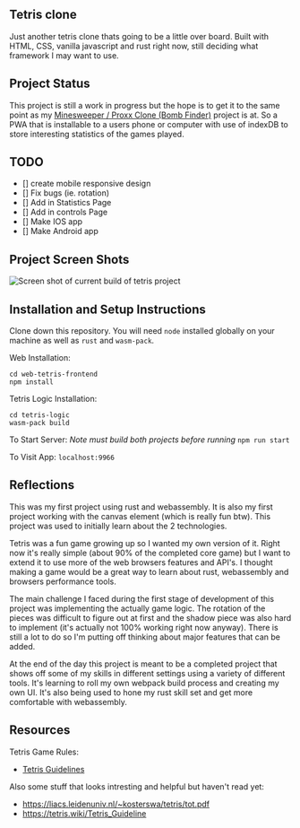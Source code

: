 ## Tetris clone

Just another tetris clone thats going to be a little over board.
Built with HTML, CSS, vanilla javascript and rust right now, still
deciding what framework I may want to use.

## Project Status

This project is still a work in progress but the hope is to get it to
the same point as my [Minesweeper / Proxx Clone (Bomb Finder)](https://github.com/AlecDivito/bomb-finder)
project is at. So a PWA that is installable to a users phone or computer
with use of indexDB to store interesting statistics of the games played.

## TODO

- [] create mobile responsive design
- [] Fix bugs (ie. rotation)
- [] Add in Statistics Page
- [] Add in controls Page
- [] Make IOS app
- [] Make Android app

## Project Screen Shots

![Screen shot of current build of tetris project](https://raw.githubusercontent.com/AlecDivito/web-resume/master/src/data/images/tetris.png)

## Installation and Setup Instructions

Clone down this repository. You will need `node` installed globally on your
machine as well as `rust` and `wasm-pack`.

Web Installation:

```shell
cd web-tetris-frontend
npm install
```

Tetris Logic Installation:

```shell
cd tetris-logic
wasm-pack build
```

To Start Server: *Note must build both projects before running* `npm run start`

To Visit App: `localhost:9966`

## Reflections

This was my first project using rust and webassembly. It is also my first
project working with the canvas element (which is really fun btw). This
project was used to initially learn about the 2 technologies.

Tetris was a fun game growing up so I wanted my own version of it. Right now
it's really simple (about 90% of the completed core game) but I want to extend
it to use more of the web browsers features and API's. I thought making a game
would be a great way to learn about rust, webassembly and browsers performance
tools.

The main challenge I faced during the first stage of development of this project
was implementing the actually game logic. The rotation of the pieces was difficult
to figure out at first and the shadow piece was also hard to implement (it's
actually not 100% working right now anyway). There is still a lot to do so I'm
putting off thinking about major features that can be added.

At the end of the day this project is meant to be a completed project that shows
off some of my skills in different settings using a variety of different tools. It's
learning to roll my own webpack build process and creating my own UI. It's also
being used to hone my rust skill set and get more comfortable with webassembly.

## Resources

Tetris Game Rules:

- [Tetris Guidelines](https://tetris.fandom.com/wiki/Tetris_Guideline)

Also some stuff that looks intresting and helpful but haven't read yet:
- https://liacs.leidenuniv.nl/~kosterswa/tetris/tot.pdf
- https://tetris.wiki/Tetris_Guideline

